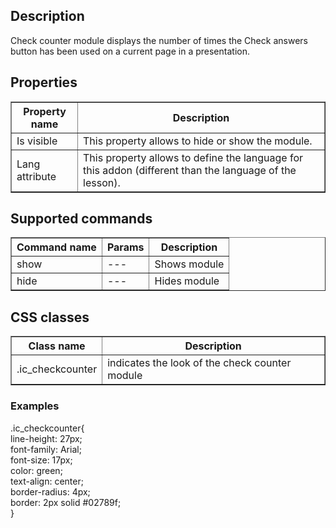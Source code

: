 ## Description
Check counter module displays the number of times the Check answers button has been used on a current page in a presentation.

## Properties

<table border='1'>
    <tr>
        <th>Property name</th>
        <th>Description</th>
    </tr>
    <tr>
        <td>Is visible</td>
        <td>This property allows to hide or show the module.</td> 
    </tr>
    <tr>
        <td>Lang attribute</td>
        <td>This property allows to define the language for this addon (different than the language of the lesson).</td> 
    </tr>
</table>

## Supported commands

<table border='1'>
<tbody>
    <tr>
        <th>Command name</th>
        <th>Params</th> 
        <th>Description</th> 
    </tr>
    <tr>
        <td>show</td>
        <td>---</td>
        <td>Shows module</td> 
    </tr>
    <tr>
        <td>hide</td>
        <td>---</td>
        <td>Hides module</td> 
    </tr>
</tbody>
</table>

## CSS classes

<table border='1'>
<tbody>
    <tr>
        <th>Class name</th>
        <th>Description</th> 
    </tr>
    <tr>
        <td>.ic_checkcounter</td>
        <td>indicates the look of the check counter module</td> 
    </tr>
</tbody>
</table>
    

### Examples

 .ic_checkcounter{  
line-height: 27px;  
font-family: Arial;  
font-size: 17px;      
color: green;  
text-align: center;  
border-radius: 4px;  
border: 2px solid #02789f;  
}  
    
       